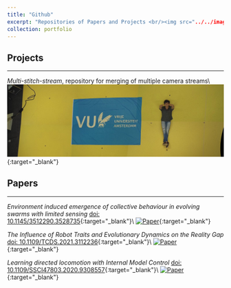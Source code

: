```yaml
---
title: "Github"
excerpt: "Repositories of Papers and Projects <br/><img src="../../images/port_git.jpeg"/>"
collection: portfolio
---
```


**Projects**
-
---
_Multi-stitch-stream_, repository for merging of multiple camera streams\\
[<img src="../images/port_git.jpeg"/>](https://github.com/fudavd/EC_swarm){:target="_blank"}

**Papers**
-
---
_Environment induced emergence of collective behaviour in evolving swarms with limited sensing_ [doi: 10.1145/3512290.3528735](https://doi.org/10.1145/3512290.3528735){:target="_blank"}\\
[![Paper](https://img.youtube.com/vi/yhKFvpLa9iI/0.jpg)](https://github.com/fudavd/EC_swarm){:target="_blank"}

_The Influence of Robot Traits and Evolutionary Dynamics on the Reality Gap_ [doi: 10.1109/TCDS.2021.3112236](https://doi.org/10.1109/TCDS.2021.3112236){:target="_blank"}\\
[![Paper](https://img.youtube.com/vi/spetUQIfPdM/0.jpg)](https://github.com/fudavd/revolve/tree/IEEE-TCDS_2021){:target="_blank"}

_Learning directed locomotion with Internal Model Control_ [doi: 10.1109/SSCI47803.2020.9308557](https://doi.org/10.1109/SSCI47803.2020.9308557){:target="_blank"}\\
[![Paper](https://img.youtube.com/vi/TgC0gHII7mg/0.jpg)](https://github.com/fudavd/revolve/tree/learning){:target="_blank"}
